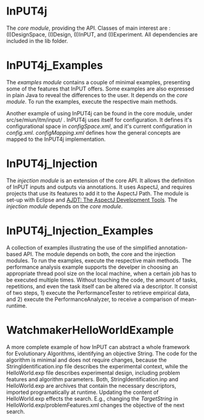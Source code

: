 # InPUT4j

The *core module*, providing the API. Classes of main interest are : (I)DesignSpace, (I)Design, (I)InPUT, and (I)Experiment. All dependencies are included in the lib folder.

# InPUT4j_Examples

The *examples module* contains a couple of minimal examples, presenting some of the features that InPUT offers. Some examples are also expressed in plain Java to reveal the differences to the user. It depends on the *core module*. To run the examples, execute the respective main methods.

Another example of using InPUT4j can be found in the core module, under src/se/miun/itm/input/ . InPUT4j uses itself for configuration. It defines it's configurational space in *configSpace.xml*, and it's current configuration in *config.xml*. *configMapping.xml* defines how the general concepts are mapped to the InPUT4j implementation.

# InPUT4j_Injection

The *injection module* is an extension of the core API. It allows the definition of InPUT inputs and outputs via annotations. It uses AspectJ, and requires projects that use its features to add it to the AspectJ Path.
The module is set-up with Eclipse and [AJDT: The AspectJ Development Tools](http://www.eclipse.org/aaspectj/). The *injection module* depends on the *core module*.

# InPUT4j_Injection_Examples

A collection of examples illustrating the use of the simplified annotation-based API. The module depends on both, the core and the injection modules. To run the examples, execute the respective main methods. The performance analysis example supports the develper in choosing an appropriate thread pool size on the local machine, when a certain job has to be executed multiple times. Without touching the code, the amount of tasks, repetitions, and even the task itself can be altered via a descriptor. It consist of two steps, 1) execute the PerformanceTester to retrieve empirical data, and 2) execute the PerformanceAnalyzer, to receive a comparison of mean-runtime. 

# WatchmakerHelloWorldExample

A more complete example of how InPUT can abstract a whole framework for Evolutionary Algorithms, identifying an objective String. The code for the algorithm is minimal and does not require changes, because the StringIdentification.inp file describes the experimental context, while the HelloWorld.exp file describes experimental design, including problem features and algorithm parameters. Both, StringIdentification.inp and HelloWorld.exp are archives that contain the necessary descriptors, imported programatically at runtime. Updating the content of HelloWorld.exp effects the search. E.g., changing the *TargetString* in HelloWorld.exp/problemFeatures.xml changes the objective of the next search.
